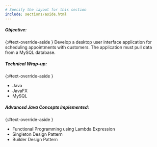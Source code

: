```yaml
---
# Specify the layout for this section
include: sections/aside.html
---
```


##### Objective:

{:#text-override-aside }
Develop a desktop user interface application for scheduling appointments with customers. The application must pull data from a MySQL database.


##### Technical Wrap-up:

{:#text-override-aside }
* Java
* JavaFX
* MySQL

##### Advanced Java Concepts Implemented:

{:#text-override-aside }
* Functional Programming using Lambda Expression
* Singleton Design Pattern
* Builder Design Pattern

